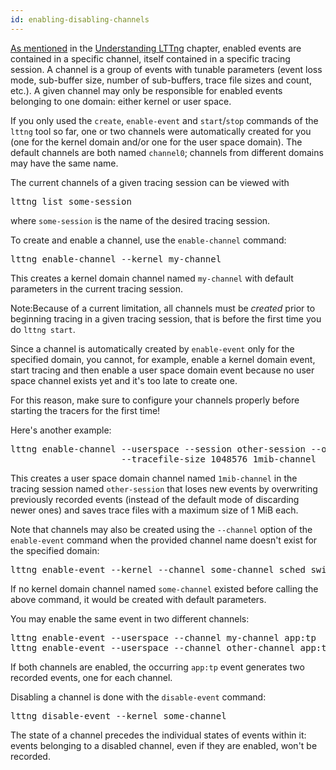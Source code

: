 ```yaml
---
id: enabling-disabling-channels
---
```


[As mentioned](#doc-event) in the
[Understanding LTTng](#doc-understanding-lttng) chapter, enabled
events are contained in a specific channel, itself contained in a
specific tracing session. A channel is a group of events with
tunable parameters (event loss mode, sub-buffer size, number of
sub-buffers, trace file sizes and count, etc.). A given channel may
only be responsible for enabled events belonging to one domain: either
kernel or user space.

If you only used the `create`, `enable-event` and `start`/`stop`
commands of the `lttng` tool so far, one or two channels were
automatically created for you (one for the kernel domain and/or one
for the user space domain). The default channels are both named
`channel0`; channels from different domains may have the same name.

The current channels of a given tracing session can be viewed with

<pre class="term">
lttng list some-session
</pre>

where `some-session` is the name of the desired tracing session.

To create and enable a channel, use the `enable-channel` command:

<pre class="term">
lttng enable-channel --kernel my-channel
</pre>

This creates a kernel domain channel named `my-channel` with
default parameters in the current tracing session.

<div class="tip">
<p>
    <span class="t">Note:</span>Because of a current limitation, all
    channels must be <em>created</em> prior to beginning tracing in a
    given tracing session, that is before the first time you do
    <code>lttng start</code>.
</p>
<p>
    Since a channel is automatically created by
    <code>enable-event</code> only for the specified domain, you cannot,
    for example, enable a kernel domain event, start tracing and then
    enable a user space domain event because no user space channel
    exists yet and it's too late to create one.
</p>
<p>
    For this reason, make sure to configure your channels properly
    before starting the tracers for the first time!
</p>
</div>

Here's another example:

<pre class="term">
lttng enable-channel --userspace --session other-session --overwrite \
                     --tracefile-size 1048576 1mib-channel
</pre>

This creates a user space domain channel named `1mib-channel` in
the tracing session named `other-session` that loses new events by
overwriting previously recorded events (instead of the default mode of
discarding newer ones) and saves trace files with a maximum size of
1&nbsp;MiB each.

Note that channels may also be created using the `--channel` option of
the `enable-event` command when the provided channel name doesn't exist
for the specified domain:

<pre class="term">
lttng enable-event --kernel --channel some-channel sched_switch
</pre>

If no kernel domain channel named `some-channel` existed before calling
the above command, it would be created with default parameters.

You may enable the same event in two different channels:

<pre class="term">
lttng enable-event --userspace --channel my-channel app:tp
lttng enable-event --userspace --channel other-channel app:tp
</pre>

If both channels are enabled, the occurring `app:tp` event
generates two recorded events, one for each channel.

Disabling a channel is done with the `disable-event` command:

<pre class="term">
lttng disable-event --kernel some-channel
</pre>

The state of a channel precedes the individual states of events within
it: events belonging to a disabled channel, even if they are
enabled, won't be recorded.

